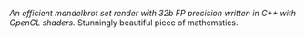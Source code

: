 *An efficient mandelbrot set render with 32b FP precision written in C++ with OpenGL shaders.*
Stunningly beautiful piece of mathematics.
